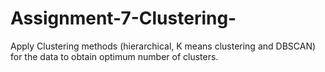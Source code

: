 # Assignment-7-Clustering-
Apply Clustering methods (hierarchical, K means clustering and DBSCAN) for the data to obtain optimum number of clusters. 
